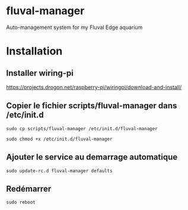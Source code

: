 # fluval-manager
Auto-management system for my Fluval Edge aquarium

# Installation
## Installer wiring-pi

https://projects.drogon.net/raspberry-pi/wiringpi/download-and-install/

## Copier le fichier scripts/fluval-manager dans /etc/init.d

`sudo cp scripts/fluval-manager /etc/init.d/fluval-manager`

`sudo chmod +x /etc/init.d/fluval-manager`

## Ajouter le service au demarrage automatique

`sudo update-rc.d fluval-manager defaults`

## Redémarrer

`sudo reboot`
